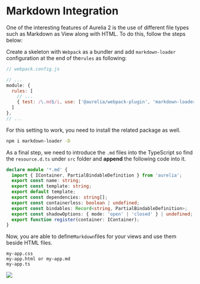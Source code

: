 # Markdown Integration

One of the interesting features of Aurelia 2 is the use of different file types such as Markdown as View along with HTML. To do this, follow the steps below:

Create a skeleton with `Webpack` as a bundler and add `markdown-loader` configuration at the end of the`rules` as following:

```javascript
// webpack.config.js

// ...
module: {
  rules: [
    // ...
    { test: /\.md$/i, use: ['@aurelia/webpack-plugin', 'markdown-loader'], exclude: /node_modules/ }
  ]
},
// ...
```

For this setting to work, you need to install the related package as well.

```bash
npm i markdown-loader -D
```

As a final step, we need to introduce the `.md` files into the TypeScript so find the `resource.d.ts` under `src` folder and **append** the following code into it.

```typescript
declare module '*.md' {
  import { IContainer, PartialBindableDefinition } from 'aurelia';
  export const name: string;
  export const template: string;
  export default template;
  export const dependencies: string[];
  export const containerless: boolean | undefined;
  export const bindables: Record<string, PartialBindableDefinition>;
  export const shadowOptions: { mode: 'open' | 'closed' } | undefined;
  export function register(container: IContainer);
}
```

Now, you are able to define`Markdown`files for your views and use them beside HTML files.

```text
my-app.css
my-app.html or my-app.md
my-app.ts
```

![](../.gitbook/assets/markdown.png)

